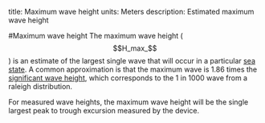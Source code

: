 title: Maximum wave height
units: Meters
description: Estimated maximum wave height

#Maximum wave height
The maximum wave height ($$H_max_$$) is an estimate of the largest single wave that will occur in a particular [sea state](?sea-state). A common approximation is that the maximum wave is 1.86 times the [significant wave height](?significant-wave-height), which corresponds to the 1 in 1000 wave from a raleigh distribution.

For measured wave heights, the maximum wave height will be the single largest peak to trough excursion measured by the device.
